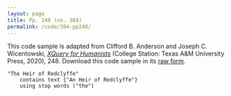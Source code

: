 ```yaml
---
layout: page
title: Pp. 248 (no. 304)
permalink: /code/304-pp248/
---
```


This code sample is adapted from Clifford B. Anderson and Joseph C. Wicentowski, 
[_XQuery for Humanists_](/) (College Station: Texas A&M University Press, 2020), 248. 
Download this code sample in its [raw form](/code/304-pp248/304-pp248.xq).

```xquery
"The Heir of Redclyffe" 
    contains text {"An Heir of Redclyffe"} 
    using stop words ("the")
```  
